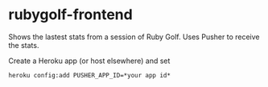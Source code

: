 rubygolf-frontend
=================

Shows the lastest stats from a session of Ruby Golf. Uses Pusher to
receive the stats.

Create a Heroku app (or host elsewhere) and set

    heroku config:add PUSHER_APP_ID=*your app id*
